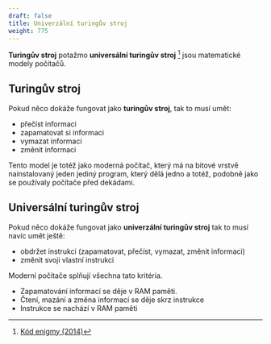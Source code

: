 ```yaml
---
draft: false
title: Univerzální turingův stroj
weight: 775
---
```


**Turingův stroj** potažmo **universální turingův stroj** [^t] jsou matematické modely počítačů.

## Turingův stroj

Pokud něco dokáže fungovat jako **turingův stroj**, tak to musí umět:
- přečíst informaci
- zapamatovat si informaci
- vymazat informaci
- změnit informaci

Tento model je totéž jako moderná počítač, který má na bitové vrstvě nainstalovaný jeden jediný program, který dělá jedno a totéž, podobně jako se používaly počítače před dekádami.

## Universální turingův stroj

Pokud něco dokáže fungovat jako **univerzální turingův stroj** tak to musí navíc umět ještě:
- obdržet instrukci (zapamatovat, přečíst, vymazat, změnit informaci)
- změnit svoji vlastní instrukci

Moderní počítače splňují všechna tato kritéria. 
- Zapamatování informací se děje v RAM paměti. 
- Čtení, mazání a změna informací se děje skrz instrukce
- Instrukce se nachází v RAM paměti

[^t]: [Kód enigmy (2014)](https://www.csfd.cz/film/283747-kod-enigmy/prehled/)
[^p]: [Turingův stroj - Wikipedia](https://cs.wikipedia.org/wiki/Turing%C5%AFv_stroj)